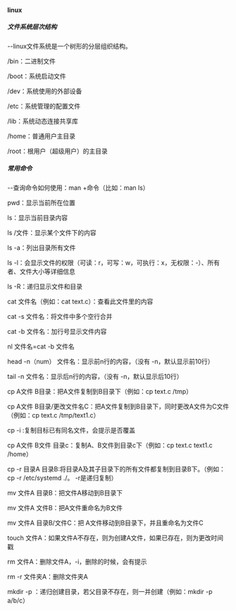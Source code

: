 #### linux

##### 文件系统层次结构

--linux文件系统是一个树形的分层组织结构。

/bin：二进制文件

/boot：系统启动文件

/dev：系统使用的外部设备

/etc：系统管理的配置文件

/lib：系统动态连接共享库

/home：普通用户主目录

/root：根用户（超级用户）的主目录

##### 常用命令

--查询命令如何使用：man +命令（比如：man ls）

pwd：显示当前所在位置

ls：显示当前目录内容

ls /文件：显示某个文件下的内容

ls -a：列出目录所有文件

ls -l：会显示文件的权限（可读：r，可写：w，可执行：x，无权限：-）、所有者、文件大小等详细信息

ls -R：递归显示文件和目录

cat 文件名（例如：cat text.c）：查看此文件里的内容

cat -s 文件名：将文件中多个空行合并

cat -b 文件名：加行号显示文件内容

nl 文件名=cat -b 文件名

head -n（num） 文件名：显示前n行的内容，（没有 -n，默认显示前10行）

tail -n 文件名：显示后n行的内容，（没有 -n，默认显示后10行）

cp A文件 B目录：把A文件复制到B目录下（例如：cp text.c /tmp）

cp A文件 B目录/更改文件名C：把A文件复制到B目录下，同时更改A文件为C文件（例如：cp text.c /tmp/text1.c）

cp -i :复制目标已有同名文件，会提示是否覆盖

cp A文件 B文件 目录c：复制A、B文件到目录c下（例如：cp text.c text1.c /home）

cp -r 目录A 目录B:将目录A及其子目录下的所有文件都复制到目录B下。（例如：cp -r /etc/systemd ./。 -r是递归复制）

mv 文件A 目录B：把文件A移动到B目录下

mv 文件A 文件B：把A文件重命名为B文件

mv 文件A 目录B/文件C：把 A文件移动到B目录下，并且重命名为文件C

touch 文件A：如果文件A不存在，则为创建A文件，如果已存在，则为更改时间戳

rm 文件A：删除文件A，-i，删除的时候，会有提示

rm -r 文件夹A：删除文件夹A

mkdir -p ：递归创建目录，若父目录不存在，则一并创建（例如：mkdir -p a/b/c）